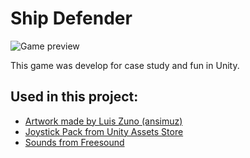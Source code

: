 # Ship Defender

![Game preview](Preview/Game.gif)

This game was develop for case study and fun in Unity.

## Used in this project:

* [Artwork made by Luis Zuno (ansimuz)](https://ansimuz.itch.io/spaceship-shooter-environment) <br/>
* [Joystick Pack from Unity Assets Store](https://assetstore.unity.com/packages/tools/input-management/joystick-pack-107631) <br/>
* [Sounds from Freesound](https://freesound.org/) <br/>